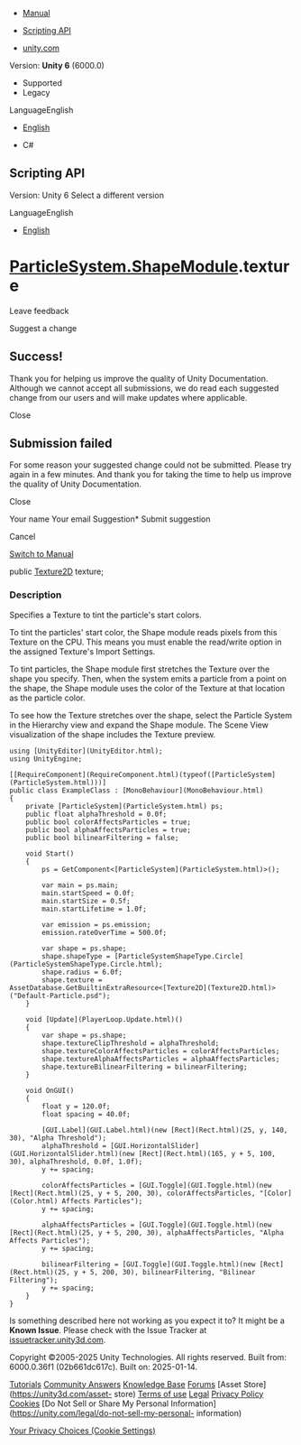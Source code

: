 [ ]()

  * [Manual](../Manual/index.html)
  * [Scripting API](../ScriptReference/index.html)

  * [unity.com](https://unity.com/)

Version: **Unity 6** (6000.0)

  * Supported
  * Legacy

LanguageEnglish

  * [English]()

  * C#

[ ](https://docs.unity3d.com)

## Scripting API

Version: Unity 6 Select a different version

LanguageEnglish

  * [English]()

#  [ParticleSystem.ShapeModule](ParticleSystem.ShapeModule.html).texture

Leave feedback

Suggest a change

## Success!

Thank you for helping us improve the quality of Unity Documentation. Although
we cannot accept all submissions, we do read each suggested change from our
users and will make updates where applicable.

Close

## Submission failed

For some reason your suggested change could not be submitted. Please <a>try
again</a> in a few minutes. And thank you for taking the time to help us
improve the quality of Unity Documentation.

Close

Your name Your email Suggestion* Submit suggestion

Cancel

[Switch to Manual](../Manual/class-ParticleSystem.html "Go to ParticleSystem
Component in the Manual")

public [Texture2D](Texture2D.html) texture;

### Description

Specifies a Texture to tint the particle's start colors.

To tint the particles' start color, the Shape module reads pixels from this
Texture on the CPU. This means you must enable the read/write option in the
assigned Texture's Import Settings.  
  
To tint particles, the Shape module first stretches the Texture over the shape
you specify. Then, when the system emits a particle from a point on the shape,
the Shape module uses the color of the Texture at that location as the
particle color.  
  
To see how the Texture stretches over the shape, select the Particle System in
the Hierarchy view and expand the Shape module. The Scene View visualization
of the shape includes the Texture preview.

    
    
    using [UnityEditor](UnityEditor.html);
    using UnityEngine;  
      
    [[RequireComponent](RequireComponent.html)(typeof([ParticleSystem](ParticleSystem.html)))]
    public class ExampleClass : [MonoBehaviour](MonoBehaviour.html)
    {
        private [ParticleSystem](ParticleSystem.html) ps;
        public float alphaThreshold = 0.0f;
        public bool colorAffectsParticles = true;
        public bool alphaAffectsParticles = true;
        public bool bilinearFiltering = false;  
      
        void Start()
        {
            ps = GetComponent<[ParticleSystem](ParticleSystem.html)>();  
      
            var main = ps.main;
            main.startSpeed = 0.0f;
            main.startSize = 0.5f;
            main.startLifetime = 1.0f;  
      
            var emission = ps.emission;
            emission.rateOverTime = 500.0f;  
      
            var shape = ps.shape;
            shape.shapeType = [ParticleSystemShapeType.Circle](ParticleSystemShapeType.Circle.html);
            shape.radius = 6.0f;
            shape.texture = AssetDatabase.GetBuiltinExtraResource<[Texture2D](Texture2D.html)>("Default-Particle.psd");
        }  
      
        void [Update](PlayerLoop.Update.html)()
        {
            var shape = ps.shape;
            shape.textureClipThreshold = alphaThreshold;
            shape.textureColorAffectsParticles = colorAffectsParticles;
            shape.textureAlphaAffectsParticles = alphaAffectsParticles;
            shape.textureBilinearFiltering = bilinearFiltering;
        }  
      
        void OnGUI()
        {
            float y = 120.0f;
            float spacing = 40.0f;  
      
            [GUI.Label](GUI.Label.html)(new [Rect](Rect.html)(25, y, 140, 30), "Alpha Threshold");
            alphaThreshold = [GUI.HorizontalSlider](GUI.HorizontalSlider.html)(new [Rect](Rect.html)(165, y + 5, 100, 30), alphaThreshold, 0.0f, 1.0f);
            y += spacing;  
      
            colorAffectsParticles = [GUI.Toggle](GUI.Toggle.html)(new [Rect](Rect.html)(25, y + 5, 200, 30), colorAffectsParticles, "[Color](Color.html) Affects Particles");
            y += spacing;  
      
            alphaAffectsParticles = [GUI.Toggle](GUI.Toggle.html)(new [Rect](Rect.html)(25, y + 5, 200, 30), alphaAffectsParticles, "Alpha Affects Particles");
            y += spacing;  
      
            bilinearFiltering = [GUI.Toggle](GUI.Toggle.html)(new [Rect](Rect.html)(25, y + 5, 200, 30), bilinearFiltering, "Bilinear Filtering");
            y += spacing;
        }
    }
    

Is something described here not working as you expect it to? It might be a
**Known Issue**. Please check with the Issue Tracker at
[issuetracker.unity3d.com](https://issuetracker.unity3d.com).

Copyright ©2005-2025 Unity Technologies. All rights reserved. Built from:
6000.0.36f1 (02b661dc617c). Built on: 2025-01-14.

[Tutorials](https://unity3d.com/learn) [Community
Answers](https://answers.unity3d.com) [Knowledge
Base](https://support.unity3d.com/hc/en-us)
[Forums](https://forum.unity3d.com) [Asset Store](https://unity3d.com/asset-
store) [Terms of use](https://docs.unity3d.com/Manual/TermsOfUse.html)
[Legal](https://unity.com/legal) [Privacy
Policy](https://unity.com/legal/privacy-policy)
[Cookies](https://unity.com/legal/cookie-policy) [Do Not Sell or Share My
Personal Information](https://unity.com/legal/do-not-sell-my-personal-
information)

[Your Privacy Choices (Cookie Settings)](javascript:void\(0\);)

